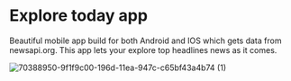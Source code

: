 # Explore today app

Beautiful mobile app build for both Android and IOS which gets data from newsapi.org. This app lets your explore top headlines news as it comes.

![70388950-9f1f9c00-196d-11ea-947c-c65bf43a4b74 (1)](https://user-images.githubusercontent.com/48721096/71503045-9e02d000-2884-11ea-8c54-ec46c544e481.jpg)
